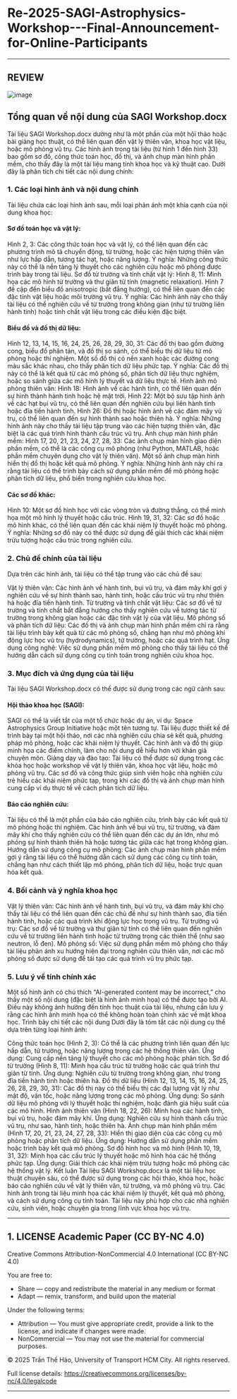# Re-2025-SAGI-Astrophysics-Workshop---Final-Announcement-for-Online-Participants
----------
## REVIEW 
![image](https://github.com/user-attachments/assets/7aae4dd8-816f-4793-a03d-35bb62862781)
## Tổng quan về nội dung của SAGI Workshop.docx
Tài liệu SAGI Workshop.docx dường như là một phần của một hội thảo hoặc bài giảng học thuật, có thể liên quan đến vật lý thiên văn, khoa học vật liệu, hoặc mô phỏng vũ trụ. Các hình ảnh trong tài liệu (từ hình 1 đến hình 33) bao gồm sơ đồ, công thức toán học, đồ thị, và ảnh chụp màn hình phần mềm, cho thấy đây là một tài liệu mang tính khoa học và kỹ thuật cao. Dưới đây là phân tích chi tiết các nội dung chính:

### 1. Các loại hình ảnh và nội dung chính
Tài liệu chứa các loại hình ảnh sau, mỗi loại phản ánh một khía cạnh của nội dung khoa học:

#### Sơ đồ toán học và vật lý:
Hình 2, 3: Các công thức toán học và vật lý, có thể liên quan đến các phương trình mô tả chuyển động, từ trường, hoặc các hiện tượng thiên văn như lực hấp dẫn, tương tác hạt, hoặc năng lượng.
Ý nghĩa: Những công thức này có thể là nền tảng lý thuyết cho các nghiên cứu hoặc mô phỏng được trình bày trong tài liệu.
Sơ đồ từ trường và tính chất vật lý:
Hình 8, 11: Minh họa các mô hình từ trường và thư giãn từ tính (magnetic relaxation). Hình 7 đề cập đến biểu đồ anisotropic (bất đẳng hướng), có thể liên quan đến các đặc tính vật liệu hoặc môi trường vũ trụ.
Ý nghĩa: Các hình ảnh này cho thấy tài liệu có thể nghiên cứu về từ trường trong không gian (như từ trường liên hành tinh) hoặc tính chất vật liệu trong các điều kiện đặc biệt.
#### Biểu đồ và đồ thị dữ liệu:
Hình 12, 13, 14, 15, 16, 24, 25, 26, 28, 29, 30, 31: Các đồ thị bao gồm đường cong, biểu đồ phân tán, và đồ thị so sánh, có thể biểu thị dữ liệu từ mô phỏng hoặc thí nghiệm. Một số đồ thị có nền xanh hoặc các đường cong màu sắc khác nhau, cho thấy phân tích dữ liệu phức tạp.
Ý nghĩa: Các đồ thị này có thể là kết quả từ các mô phỏng số, phân tích dữ liệu thực nghiệm, hoặc so sánh giữa các mô hình lý thuyết và dữ liệu thực tế.
Hình ảnh mô phỏng thiên văn:
Hình 18: Hình ảnh về các hành tinh, có thể liên quan đến sự hình thành hành tinh hoặc hệ mặt trời.
Hình 22: Một bộ sưu tập hình ảnh về các hạt bụi vũ trụ, có thể liên quan đến nghiên cứu bụi liên hành tinh hoặc đĩa tiền hành tinh.
Hình 26: Đồ thị hoặc hình ảnh về các đám mây vũ trụ, có thể liên quan đến sự hình thành sao hoặc thiên hà.
Ý nghĩa: Những hình ảnh này cho thấy tài liệu tập trung vào các hiện tượng thiên văn, đặc biệt là các quá trình hình thành cấu trúc vũ trụ.
Ảnh chụp màn hình phần mềm:
Hình 17, 20, 21, 23, 24, 27, 28, 33: Các ảnh chụp màn hình giao diện phần mềm, có thể là các công cụ mô phỏng (như Python, MATLAB, hoặc phần mềm chuyên dụng cho vật lý thiên văn). Một số ảnh chụp màn hình hiển thị đồ thị hoặc kết quả mô phỏng.
Ý nghĩa: Những hình ảnh này chỉ ra rằng tài liệu có thể trình bày cách sử dụng phần mềm để mô phỏng hoặc phân tích dữ liệu, phổ biến trong nghiên cứu khoa học.
#### Các sơ đồ khác:
Hình 10: Một sơ đồ hình học với các vòng tròn và đường thẳng, có thể minh họa một mô hình lý thuyết hoặc cấu trúc.
Hình 19, 31, 32: Các sơ đồ hoặc mô hình khác, có thể liên quan đến các khái niệm lý thuyết hoặc mô phỏng.
Ý nghĩa: Những sơ đồ này có thể được sử dụng để giải thích các khái niệm trừu tượng hoặc cấu trúc trong nghiên cứu.
### 2. Chủ đề chính của tài liệu
Dựa trên các hình ảnh, tài liệu có thể tập trung vào các chủ đề sau:

Vật lý thiên văn: Các hình ảnh về hành tinh, bụi vũ trụ, và đám mây khí gợi ý nghiên cứu về sự hình thành sao, hành tinh, hoặc cấu trúc vũ trụ như thiên hà hoặc đĩa tiền hành tinh.
Từ trường và tính chất vật liệu: Các sơ đồ về từ trường và tính chất bất đẳng hướng cho thấy nghiên cứu về tương tác từ trường trong không gian hoặc các đặc tính vật lý của vật liệu.
Mô phỏng số và phân tích dữ liệu: Các đồ thị và ảnh chụp màn hình phần mềm chỉ ra rằng tài liệu trình bày kết quả từ các mô phỏng số, chẳng hạn như mô phỏng khí động lực học vũ trụ (hydrodynamics), từ trường, hoặc các quá trình hạt.
Ứng dụng công nghệ: Việc sử dụng phần mềm mô phỏng cho thấy tài liệu có thể hướng dẫn cách sử dụng công cụ tính toán trong nghiên cứu khoa học.
### 3. Mục đích và ứng dụng của tài liệu
Tài liệu SAGI Workshop.docx có thể được sử dụng trong các ngữ cảnh sau:

#### Hội thảo khoa học (SAGI):
SAGI có thể là viết tắt của một tổ chức hoặc dự án, ví dụ: Space Astrophysics Group Initiative hoặc một tên tương tự.
Tài liệu được thiết kế để trình bày tại một hội thảo, nơi các nhà nghiên cứu chia sẻ kết quả, phương pháp mô phỏng, hoặc các khái niệm lý thuyết.
Các hình ảnh và đồ thị giúp minh họa các điểm chính, làm cho nội dung dễ hiểu hơn với khán giả chuyên môn.
Giảng dạy và đào tạo:
Tài liệu có thể được sử dụng trong các khóa học hoặc workshop về vật lý thiên văn, khoa học vật liệu, hoặc mô phỏng vũ trụ.
Các sơ đồ và công thức giúp sinh viên hoặc nhà nghiên cứu trẻ hiểu các khái niệm phức tạp, trong khi các đồ thị và ảnh chụp màn hình cung cấp ví dụ thực tế về cách phân tích dữ liệu.
#### Báo cáo nghiên cứu:
Tài liệu có thể là một phần của báo cáo nghiên cứu, trình bày các kết quả từ mô phỏng hoặc thí nghiệm.
Các hình ảnh về bụi vũ trụ, từ trường, và đám mây khí cho thấy nghiên cứu có thể liên quan đến các dự án lớn, như mô phỏng sự hình thành thiên hà hoặc tương tác giữa các hạt trong không gian.
Hướng dẫn sử dụng công cụ mô phỏng:
Các ảnh chụp màn hình phần mềm gợi ý rằng tài liệu có thể hướng dẫn cách sử dụng các công cụ tính toán, chẳng hạn như cách thiết lập mô phỏng, phân tích dữ liệu, hoặc trực quan hóa kết quả.
### 4. Bối cảnh và ý nghĩa khoa học
Vật lý thiên văn: Các hình ảnh về hành tinh, bụi vũ trụ, và đám mây khí cho thấy tài liệu có thể liên quan đến các chủ đề như sự hình thành sao, đĩa tiền hành tinh, hoặc các quá trình khí động lực học trong vũ trụ.
Từ trường vũ trụ: Các sơ đồ về từ trường và thư giãn từ tính có thể liên quan đến nghiên cứu về từ trường liên hành tinh hoặc từ trường trong các thiên thể (như sao neutron, lỗ đen).
Mô phỏng số: Việc sử dụng phần mềm mô phỏng cho thấy tài liệu phản ánh xu hướng hiện đại trong nghiên cứu thiên văn, nơi các mô phỏng số được sử dụng để tái tạo các quá trình vũ trụ phức tạp.
### 5. Lưu ý về tính chính xác
Một số hình ảnh có chú thích “AI-generated content may be incorrect,” cho thấy một số nội dung (đặc biệt là hình ảnh minh họa) có thể được tạo bởi AI. Điều này không ảnh hưởng đến tính học thuật của tài liệu, nhưng cần lưu ý rằng các hình ảnh minh họa có thể không hoàn toàn chính xác về mặt khoa học.
Trình bày chi tiết các nội dung
Dưới đây là tóm tắt các nội dung cụ thể dựa trên từng loại hình ảnh:

Công thức toán học (Hình 2, 3):
Có thể là các phương trình liên quan đến lực hấp dẫn, từ trường, hoặc năng lượng trong các hệ thống thiên văn.
Ứng dụng: Cung cấp nền tảng lý thuyết cho các mô phỏng hoặc phân tích.
Sơ đồ từ trường (Hình 8, 11):
Minh họa cấu trúc từ trường hoặc các quá trình thư giãn từ tính.
Ứng dụng: Nghiên cứu từ trường trong không gian, như trong đĩa tiền hành tinh hoặc thiên hà.
Đồ thị dữ liệu (Hình 12, 13, 14, 15, 16, 24, 25, 26, 28, 29, 30, 31):
Các đồ thị này có thể biểu thị các đại lượng vật lý như mật độ, vận tốc, hoặc năng lượng trong các mô phỏng.
Ứng dụng: So sánh dữ liệu mô phỏng với lý thuyết hoặc thí nghiệm, hoặc đánh giá hiệu suất của các mô hình.
Hình ảnh thiên văn (Hình 18, 22, 26):
Minh họa các hành tinh, bụi vũ trụ, hoặc đám mây khí.
Ứng dụng: Nghiên cứu sự hình thành cấu trúc vũ trụ, như sao, hành tinh, hoặc thiên hà.
Ảnh chụp màn hình phần mềm (Hình 17, 20, 21, 23, 24, 27, 28, 33):
Hiển thị giao diện của các công cụ mô phỏng hoặc phân tích dữ liệu.
Ứng dụng: Hướng dẫn sử dụng phần mềm hoặc trình bày kết quả mô phỏng.
Sơ đồ hình học và mô hình (Hình 10, 19, 31, 32):
Minh họa các cấu trúc lý thuyết hoặc mô hình hóa các hệ thống phức tạp.
Ứng dụng: Giải thích các khái niệm trừu tượng hoặc mô phỏng các hệ thống vật lý.
Kết luận
Tài liệu SAGI Workshop.docx là một tài liệu học thuật chuyên sâu, có thể được sử dụng trong các hội thảo, khóa học, hoặc báo cáo nghiên cứu về vật lý thiên văn, từ trường, và mô phỏng vũ trụ. Các hình ảnh trong tài liệu minh họa các khái niệm lý thuyết, kết quả mô phỏng, và cách sử dụng công cụ tính toán. Tài liệu này phù hợp cho các nhà nghiên cứu, sinh viên, hoặc chuyên gia trong lĩnh vực khoa học vũ trụ.

-----------
## 1. LICENSE Academic Paper (CC BY-NC 4.0)
Creative Commons Attribution-NonCommercial 4.0 International (CC BY-NC 4.0)

You are free to:

- Share — copy and redistribute the material in any medium or format
- Adapt — remix, transform, and build upon the material

Under the following terms:

- Attribution — You must give appropriate credit, provide a link to the license, and indicate if changes were made.
- NonCommercial — You may not use the material for commercial purposes.

© 2025 Trần Thế Hảo, University of Transport HCM City. All rights reserved.

Full license details: https://creativecommons.org/licenses/by-nc/4.0/legalcode

-------------
